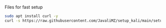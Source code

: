 Files for fast setup

```bash
sudo apt install curl -y
curl -s https://raw.githubusercontent.com/JavaliMZ/setup_kali/main/setup.sh | bash
```